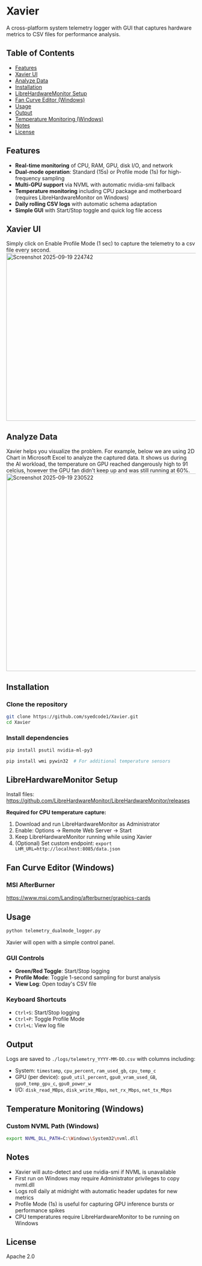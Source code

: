 # Xavier
A cross-platform system telemetry logger with GUI that captures hardware metrics to CSV files for performance analysis.

## Table of Contents
- [Features](#features)
- [Xavier UI](#xavier-ui)
- [Analyze Data](#analyze-data)
- [Installation](#installation)
- [LibreHardwareMonitor Setup](#librehardwaremonitor-setup)
- [Fan Curve Editor (Windows)](#fan-curve-editor-windows)
- [Usage](#usage)
- [Output](#output)
- [Temperature Monitoring (Windows)](#temperature-monitoring-windows)
- [Notes](#notes)
- [License](#license)

## Features
- **Real-time monitoring** of CPU, RAM, GPU, disk I/O, and network
- **Dual-mode operation**: Standard (15s) or Profile mode (1s) for high-frequency sampling
- **Multi-GPU support** via NVML with automatic nvidia-smi fallback
- **Temperature monitoring** including CPU package and motherboard (requires LibreHardwareMonitor on Windows)
- **Daily rolling CSV logs** with automatic schema adaptation
- **Simple GUI** with Start/Stop toggle and quick log file access

## Xavier UI 
Simply click on Enable Profile Mode (1 sec) to capture the telemetry to a csv file every second.
<img width="1120" height="445" alt="Screenshot 2025-09-19 224742" src="https://github.com/user-attachments/assets/d5ebc227-f55f-4a15-9f8f-57fa088b4791" />

## Analyze Data
Xavier helps you visualize the problem. For example, below we are using 2D Chart in Microsoft Excel to analyze the captured data. It shows us during the AI workload, the temperature on GPU reached dangerously high to 91 celcius, however the GPU fan didn't keep up and was still running at 60%. 
<img width="945" height="524" alt="Screenshot 2025-09-19 230522" src="https://github.com/user-attachments/assets/965e63a3-8619-463b-aff5-4bede244db03" />

## Installation
### Clone the repository
```bash
git clone https://github.com/syedcode1/Xavier.git
cd Xavier
```

### Install dependencies
```bash
pip install psutil nvidia-ml-py3
```

```bash
pip install wmi pywin32  # For additional temperature sensors
```

## LibreHardwareMonitor Setup
Install files: https://github.com/LibreHardwareMonitor/LibreHardwareMonitor/releases

**Required for CPU temperature capture:**
1. Download and run LibreHardwareMonitor as Administrator
2. Enable: Options → Remote Web Server → Start
3. Keep LibreHardwareMonitor running while using Xavier
4. (Optional) Set custom endpoint: `export LHM_URL=http://localhost:8085/data.json`

## Fan Curve Editor (Windows)
### MSI AfterBurner
https://www.msi.com/Landing/afterburner/graphics-cards

## Usage
```bash
python telemetry_dualmode_logger.py
```
Xavier will open with a simple control panel.

### GUI Controls
- **Green/Red Toggle**: Start/Stop logging
- **Profile Mode**: Toggle 1-second sampling for burst analysis
- **View Log**: Open today's CSV file

### Keyboard Shortcuts
- `Ctrl+S`: Start/Stop logging
- `Ctrl+P`: Toggle Profile Mode
- `Ctrl+L`: View log file

## Output
Logs are saved to `./logs/telemetry_YYYY-MM-DD.csv` with columns including:
- System: `timestamp`, `cpu_percent`, `ram_used_gb`, `cpu_temp_c`
- GPU (per device): `gpu0_util_percent`, `gpu0_vram_used_GB`, `gpu0_temp_gpu_c`, `gpu0_power_w`
- I/O: `disk_read_MBps`, `disk_write_MBps`, `net_rx_Mbps`, `net_tx_Mbps`

## Temperature Monitoring (Windows)
### Custom NVML Path (Windows)
```bash
export NVML_DLL_PATH=C:\Windows\System32\nvml.dll
```

## Notes
- Xavier will auto-detect and use nvidia-smi if NVML is unavailable
- First run on Windows may require Administrator privileges to copy nvml.dll
- Logs roll daily at midnight with automatic header updates for new metrics
- Profile Mode (1s) is useful for capturing GPU inference bursts or performance spikes
- CPU temperatures require LibreHardwareMonitor to be running on Windows

## License
Apache 2.0
